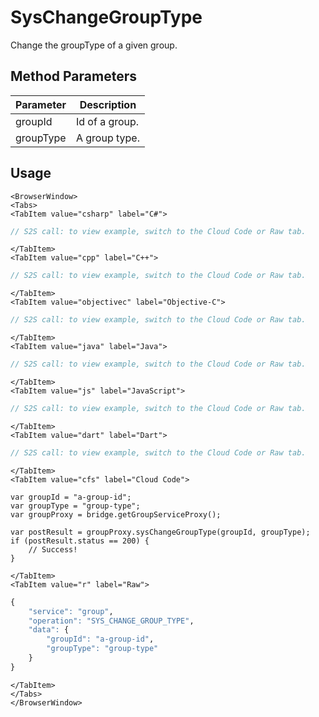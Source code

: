 # SysChangeGroupType

Change the groupType of a given group.

<PartialServop service_name="group" operation_name="SYS_CHANGE_GROUP_TYPE" />

## Method Parameters

| Parameter | Description    |
| --------- | -------------- |
| groupId   | Id of a group. |
| groupType | A group type.  |

## Usage

```mdx-code-block
<BrowserWindow>
<Tabs>
<TabItem value="csharp" label="C#">
```

```csharp
// S2S call: to view example, switch to the Cloud Code or Raw tab.
```

```mdx-code-block
</TabItem>
<TabItem value="cpp" label="C++">
```

```cpp
// S2S call: to view example, switch to the Cloud Code or Raw tab.
```

```mdx-code-block
</TabItem>
<TabItem value="objectivec" label="Objective-C">
```

```objectivec
// S2S call: to view example, switch to the Cloud Code or Raw tab.
```

```mdx-code-block
</TabItem>
<TabItem value="java" label="Java">
```

```java
// S2S call: to view example, switch to the Cloud Code or Raw tab.
```

```mdx-code-block
</TabItem>
<TabItem value="js" label="JavaScript">
```

```javascript
// S2S call: to view example, switch to the Cloud Code or Raw tab.
```

```mdx-code-block
</TabItem>
<TabItem value="dart" label="Dart">
```

```dart
// S2S call: to view example, switch to the Cloud Code or Raw tab.
```

```mdx-code-block
</TabItem>
<TabItem value="cfs" label="Cloud Code">
```

```cfscript
var groupId = "a-group-id";
var groupType = "group-type";
var groupProxy = bridge.getGroupServiceProxy();

var postResult = groupProxy.sysChangeGroupType(groupId, groupType);
if (postResult.status == 200) {
    // Success!
}
```

```mdx-code-block
</TabItem>
<TabItem value="r" label="Raw">
```

```r
{
	"service": "group",
	"operation": "SYS_CHANGE_GROUP_TYPE",
	"data": {
		"groupId": "a-group-id",
		"groupType": "group-type"
	}
}
```

```mdx-code-block
</TabItem>
</Tabs>
</BrowserWindow>
```
